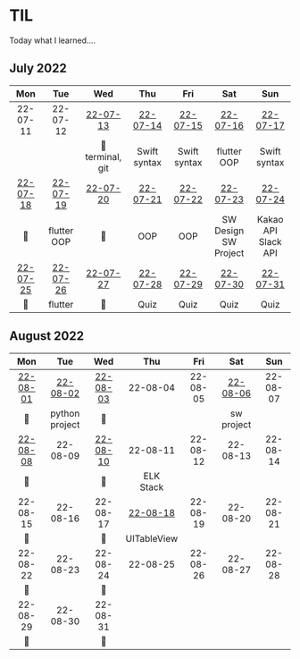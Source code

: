 # TIL
Today what I learned....

## July 2022
|     Mon     |     Tue     |     Wed     |     Thu     |     Fri     |     Sat     |     Sun     |
|:----------:|:----------:|:----------:|:----------:|:----------:|:----------:|:----------:|
| 22-07-11 | 22-07-12 | [22-07-13](/TIL-by-Date/2022.07/0713.md) | [22-07-14](/TIL-by-Date/2022.07/0714.md) | [22-07-15](/TIL-by-Date/2022.07/0715.md) | [22-07-16](/TIL-by-Date/2022.07/0716.md) | [22-07-17](/TIL-by-Date/2022.07/0717.md) |
|            |            | 📖<br/>terminal, git | Swift syntax | Swift syntax | flutter<br/>OOP | Swift syntax |
| [22-07-18](/TIL-by-Date/2022.07/0718.md) | [22-07-19](/TIL-by-Date/2022.07/0719.md) | [22-07-20](/TIL-by-Date/2022.07/0720.md) | [22-07-21](/TIL-by-Date/2022.07/0721.md) | [22-07-22](/TIL-by-Date/2022.07/0722.md) | [22-07-23](/TIL-by-Date/2022.07/0723.md) | [22-07-24 ](/TIL-by-Date/TIL_22072022.07/0724.md)|
|     📖     | flutter<br/>OOP |     📖     | OOP | OOP | SW Design<br/>SW Project | Kakao API<br/>Slack API |
| [22-07-25](/TIL-by-Date/2022.07/0725.md) | [22-07-26](/TIL-by-Date/2022.07/0726.md) | [22-07-27](/TIL-by-Date/2022.07/0727.md) | [22-07-28](/TIL-by-Date/2022.07/0728.md) | [22-07-29](/TIL-by-Date/2022.07/0729.md) | [22-07-30](/TIL-by-Date/2022.07/0730.md) | [22-07-31](/TIL-by-Date/2022.07/0731.md) | 
|     📖     | flutter |     📖     | Quiz | Quiz | Quiz | Quiz |


## August 2022
|     Mon    |     Tue    |     Wed    |     Thu    |     Fri    |     Sat    |     Sun    |
|:----------:|:----------:|:----------:|:----------:|:----------:|:----------:|:----------:|
| [22-08-01](/TIL-by-Date/2202.08/0801.md) | [22-08-02](/TIL-by-Date/2202.08/0802.md) | [22-08-03](/TIL-by-Date/2202.08/0803.md) | 22-08-04 | 22-08-05 | [22-08-06](/TIL-by-Date/2202.08/0806.md) | 22-08-07 |
|     📖     | python<br/>project |     📖     |            |            | sw<br/>project |            |
| [22-08-08](/TIL-by-Date/2202.08/0808.md) | 22-08-09 | [22-08-10](/TIL-by-Date/2202.08/0810.md) | 22-08-11 | 22-08-12 | 22-08-13 | 22-08-14 |
|     📖     |            |     📖     | ELK<br/>Stack |            |            |            |
| 22-08-15 | 22-08-16 | 22-08-17 | [22-08-18](/TIL-by-Date/2202.08/0818.md) | 22-08-19 | 22-08-20 | 22-08-21 |
|     📖     |            |     📖     | UITableView |            |            |            |
| 22-08-22 | 22-08-23 | 22-08-24 | 22-08-25 | 22-08-26 | 22-08-27 | 22-08-28 |
|     📖     |            |     📖     |            |            |            |            |
| 22-08-29 | 22-08-30 | 22-08-31 |            |            |            |            |
|     📖     |            |     📖     |            |            |            |            |


<!--https://olait.tistory.com/22-->